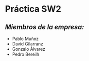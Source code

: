# Práctica SW2

## *Miembros de la empresa:*
- Pablo Muñoz
- David Gilarranz
- Gonzalo Álvarez 
- Pedro Bereilh
